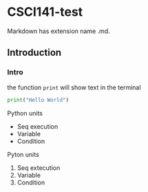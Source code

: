 # CSCI141-test

Markdown has extension name .md.

## Introduction
### Intro

the function `print` will show text in the terminal

```python
print("Hello World")
```

Python units
* Seq execution
* Variable
* Condition

Pyton units
1. Seq extecution
1. Variable
1. Condition